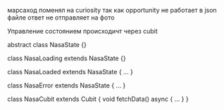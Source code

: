 марсаход поменял на сuriosity так как opportunity не работает в json файле ответ не отправляет на фото


Управление состоянием происходичт через cubit


abstract class NasaState {}


class NasaLoading extends NasaState {}


class NasaLoaded extends NasaState { ... }


class NasaError extends NasaState { ... }

class NasaCubit extends Cubit<NasaState> {
  void fetchData() async { ... }
}
     
